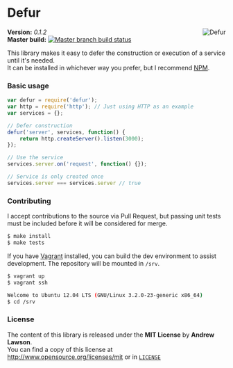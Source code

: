 # Defur #

<img src="http://stream1.gifsoup.com/view/247584/family-guy-care-bear-suicide-o.gif" alt="Defur" align="right" />

**Version:** *0.1.2*<br/>
**Master build:** [![Master branch build status][travis-master]][travis]


This library makes it easy to defer the construction or execution of a service until it's needed.<br/>
It can be installed in whichever way you prefer, but I recommend [NPM][npm].


### Basic usage ###
```js
var defur = require('defur');
var http = require('http'); // Just using HTTP as an example
var services = {};

// Defer construction
defur('server', services, function() {
    return http.createServer().listen(3000);
});

// Use the service
services.server.on('request', function() {});

// Service is only created once
services.server === services.server // true
```


### Contributing ###
I accept contributions to the source via Pull Request,
but passing unit tests must be included before it will be considered for merge.
```bash
$ make install
$ make tests
```

If you have [Vagrant][vagrant] installed, you can build the dev environment to assist development.
The repository will be mounted in `/srv`.
```bash
$ vagrant up
$ vagrant ssh

Welcome to Ubuntu 12.04 LTS (GNU/Linux 3.2.0-23-generic x86_64)
$ cd /srv
```


### License ###
The content of this library is released under the **MIT License** by **Andrew Lawson**.<br/>
You can find a copy of this license at http://www.opensource.org/licenses/mit or in [`LICENSE`][license]


<!-- Links -->
[travis]:        https://travis-ci.org/adlawson/defur
[travis-master]: https://travis-ci.org/adlawson/defur.png?branch=master
[npm]:           https://npmjs.org/package/defur
[nodeico]:       https://nodei.co/npm/defur.png
[vagrant]:       http://vagrantup.com
[license]:       /LICENSE
